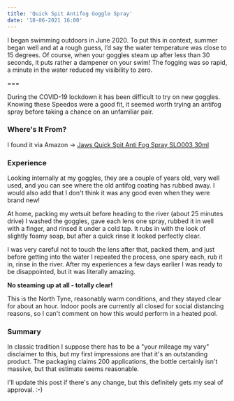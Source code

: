 ```yaml
---
title: 'Quick Spit Antifog Goggle Spray'
date: '18-06-2021 16:00'
---
```


I began swimming outdoors in June 2020. To put this in context, summer began well and
at a rough guess, I’d say the water temperature was close to 15 degrees. Of course, when
your goggles steam up after less than 30 seconds, it puts rather a dampener on your swim!
The fogging was so rapid, a minute in the water reduced my visibility to zero.

===

During the COVID-19 lockdown it has been difficult to try on new goggles. Knowing
these Speedos were a good fit, it seemed worth trying an antifog spray before taking
a chance on an unfamiliar pair.

### Where's It From?

I found it via Amazon -> [Jaws Quick Spit Anti Fog Spray SLO003 30ml](https://www.amazon.co.uk/dp/B0012Q2S4W)



### Experience

Looking internally at my goggles, they are a couple of years old, very well used, and you can see
where the old antifog coating has rubbed away. I would also add that I don't think it
was any good even when they were brand new!

At home, packing my wetsuit before heading to the river (about 25 minutes drive) I washed the
goggles, gave each lens one spray, rubbed it in well with a finger, and rinsed it under a cold tap.
It rubs in with the look of slightly foamy soap, but after a quick rinse it looked perfectly clear.

I was very careful not to touch the lens after that, packed them, and just before getting into the
water I repeated the process, one spary each, rub it in, rinse in the river. After my experiences
a few days earlier I was ready to be disappointed, but it was literally amazing.

**No steaming up at all - totally clear!**

This is the North Tyne, reasonably warm conditions, and they stayed clear for about an hour. Indoor
pools are currently all closed for social distancing reasons, so I can't comment on how this would 
perform in a heated pool.

### Summary

In classic tradition I suppose there has to be a "your mileage my vary" disclaimer to this, but
my first impressions are that it's an outstanding product. The packaging claims 200 applications, the
bottle certainly isn't massive, but that estimate seems reasonable.

I'll update this post if there's any change, but this definitely gets my seal of approval. :-)